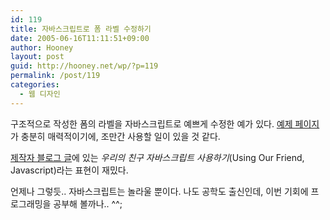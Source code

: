 ```yaml
---
id: 119
title: 자바스크립트로 폼 라벨 수정하기
date: 2005-06-16T11:11:51+09:00
author: Hooney
layout: post
guid: http://hooney.net/wp/?p=119
permalink: /post/119
categories:
  - 웹 디자인
---
```

구조적으로 작성한 폼의 라벨을 자바스크립트로 예쁘게 수정한 예가 있다. [예제 페이지](http://jeremyboles.com/formtrick/)가 충분히 매력적이기에, 조만간 사용할 일이 있을 것 같다.

[제작자 블로그 글](http://jeremyboles.com/weblog/2005/06/14/using-javascript-to-enhance-form-labels/)에 있는 _우리의 친구 자바스크립트 사용하기_(Using Our Friend, Javascript)라는 표현이 재밌다.

언제나 그렇듯.. 자바스크립트는 놀라울 뿐이다. 나도 공학도 출신인데, 이번 기회에 프로그래밍을 공부해 볼까나.. ^^;